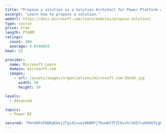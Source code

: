 ```yaml
---
title: "Propose a solution as a Solution Architect for Power Platform and Dynamics 365"
excerpt: "Learn how to propose a solution."
webUrl: https://docs.microsoft.com/learn/modules/propose-solution/
type: course
price: Free
length: PT40M
ratings:
  count: 304
  average: 4.6546054
heat: 52

provider:
  name: Microsoft Learn
  domain: microsoft.com
  images:
    - url: /assets/images/organizations/microsoft.com-50x50.jpg
      width: 50
      height: 50

levels:
  - Advanced

topics:
  - Power BI

secured: "Pm+UbFoF6DKqEbej2TgidLvuwjWbNMYjTkuwH2TFZCbcvhr3GEfco04HVfLgKoejVmtCYrxJ0VmStmRztKVTQbXcd0h4QISAppZ3KRTE1mb2U+/EQG7Hs7WqddpDwrQ2AwHTcXVxrvUNO4gTMmm8RCYEZb/+JIFO3QvJjMPJRp8NX45DbGSX4FWcoTfVnNVwwS3vstDNn2Z1eJkOAga5H5oKoMrSmZEVUCUu9Fqc7YqsXafPVbhmDJKUlTH6/MoxAxQLWipDP690zfUF23gbrGnHlIdUcVZCfNoO33UOyspqUAgTXsbdzlad62TOkqg8LsF7V4wBO0VyynVv9Xb/Cpxj1z1aR6trq35eFDgcuUA4pwPnGxLjHBVOnt+0Bw+ZNH52tvlIcjkVcqP8FL/UJT5EBPtxCdZdGox/Ri7OaVc=;Caq7khM/ZySCO6N26lWt2g=="
---
```


